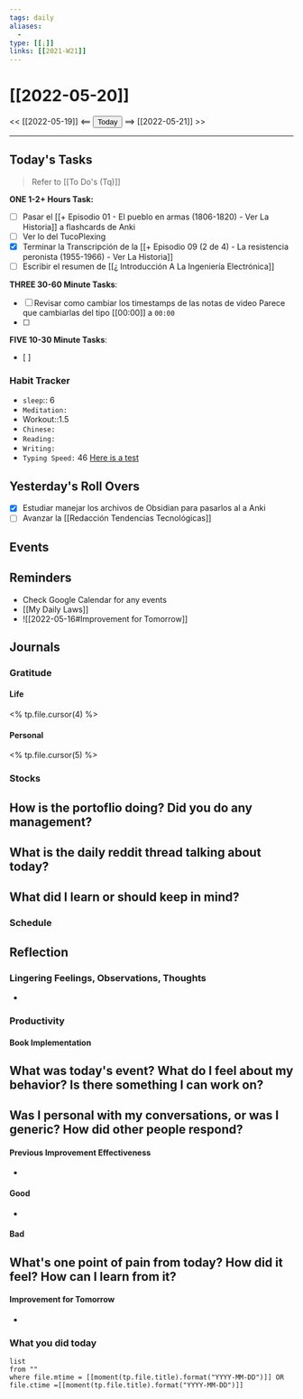 ```yaml
---
tags: daily
aliases:
  - 
type: [[¡]]
links: [[2021-W21]]
---
```


# [[2022-05-20]]
<< [[2022-05-19]] <== <button class="date_button_today">Today</button> ==> [[2022-05-21]] >>

---

## Today's Tasks
> Refer to [[To Do's (Tq)]]

**ONE 1-2+ Hours Task:**
- [ ] Pasar el [[+ Episodio 01 - El pueblo en armas (1806-1820) - Ver La Historia]] a flashcards de Anki
- [ ] Ver lo del TucoPlexing 
- [x] Terminar la Transcripción de la [[+ Episodio 09 (2 de 4) - La resistencia peronista (1955-1966) - Ver La Historia]]
- [ ] Escribir el resumen de [[¿ Introducción A La Ingeniería Electrónica]] 

**THREE 30-60 Minute Tasks**:
- [ ] Revisar como cambiar los timestamps de las notas de video
Parece que cambiarlas del tipo [[00:00]] a `00:00` 
- [ ] 

**FIVE 10-30 Minute Tasks**:
- [ ] 

### Habit Tracker
- `sleep`:: 6
- `Meditation:` 
- Workout::1.5
- `Chinese:`
- `Reading:`
- `Writing:`
- `Typing Speed:` 46
[Here is a test](https://10fastfingers.com/typing-test/english)
## Yesterday's Roll Overs
- [x] Estudiar manejar los archivos de Obsidian para pasarlos al a Anki
- [ ] Avanzar la [[Redacción Tendencias Tecnológicas]]

## Events 

## Reminders
- Check Google Calendar for any events
- [[My Daily Laws]]
- ![[2022-05-16#Improvement for Tomorrow]]
## Journals
### Gratitude
#### Life 
<% tp.file.cursor(4) %>
#### Personal
<% tp.file.cursor(5) %>


### Stocks
**How is the portoflio doing? Did you do any management?**
- 

**What is the daily reddit thread talking about today?**
- 

**What did I learn or should keep in mind?**
- 

### Schedule

## Reflection
### Lingering Feelings, Observations, Thoughts
- 
### Productivity
#### Book Implementation
**What was today's event? What do I feel about my behavior? Is there something I can work on?**
- 
**Was I personal with my conversations, or was I generic? How did other people respond?**
- 
#### Previous Improvement Effectiveness 
- 
#### Good
- 
#### Bad
**What's one point of pain from today? How did it feel? How can I learn from it?**
- 
#### Improvement for Tomorrow
- 



### What you did today
```dataview
list
from ""
where file.mtime = [[moment(tp.file.title).format("YYYY-MM-DD")]] OR file.ctime =[[moment(tp.file.title).format("YYYY-MM-DD")]]
```
